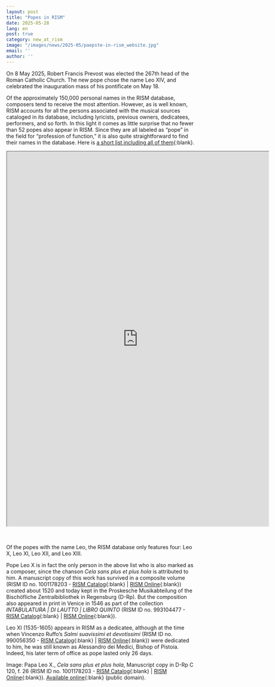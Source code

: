 ```yaml
---
layout: post
title: "Popes in RISM"
date: 2025-05-28
lang: en
post: true
category: new_at_rism
image: "/images/news/2025-05/paepste-in-rism_website.jpg"
email: ''
author: ''
---
```


On 8 May 2025, Robert Francis Prevost was elected the 267th head of the Roman Catholic Church. The new pope chose the name Leo XIV, and celebrated the inauguration mass of his pontificate on May 18.

Of the approximately 150,000 personal names in the RISM database, composers tend to receive the most attention. However, as is well known, RISM accounts for all the persons associated with the musical sources cataloged in its database, including lyricists, previous owners, dedicatees, performers, and so forth. In this light it comes as little surprise that no fewer than 52 popes also appear in RISM. Since they are all labeled as “pope” in the field for “profession of function,” it is also quite straightforward to find their names in the database. Here is [a short list including all of them](https://docs.google.com/spreadsheets/d/1TnCVN3E9WX6G2wHsRFeUrlSyr4-VmvOZ0meJ-31RSjE/edit?usp=sharing){:blank}. 

<iframe src="https://docs.google.com/spreadsheets/d/e/2PACX-1vTlCYXHCeG4F2kK_8SHX5qf_gAXuvTi6c4TWO7D-BXE_xp0fKoyfctjTTjDxf-Z3-h_7eajZlKtf-rl/pubhtml?widget=true&amp;headers=false" width="700" height="1000"></iframe>

&nbsp;

Of the popes with the name Leo, the RISM database only features four: Leo X, Leo XI, Leo XII, and Leo XIII.

Pope Leo X is in fact the only person in the above list who is also marked as a composer, since the chanson _Cela sans plus et plus hola_ is attributed to him. A manuscript copy of this work has survived in a composite volume (RISM ID no. 1001178203 - [RISM Catalog](https://opac.rism.info/id/rismid/rism1001178203){:blank} \| [RISM Online](https://rism.online/sources/1001178203){:blank}) created about 1520 and today kept in the Proskesche Musikabteilung of the Bischöfliche Zentralbibliothek in Regensburg (D-Rp). But the composition also appeared in print in Venice in 1546 as part of the collection _INTABULATURA \| DI LAUTTO \| LIBRO QUINTO_ (RISM ID no. 993104477 - [RISM Catalog](https://opac.rism.info/id/rismid/rism993104477){:blank} \| [RISM Online](https://rism.online/sources/993104477){:blank}).
 
Leo XI (1535-1605) appears in RISM as a dedicatee, although at the time when Vincenzo Ruffo’s _Salmi suavissimi et devotissimi_ (RISM ID no. 990056350 - [RISM Catalog](https://opac.rism.info/id/rismid/rism990056350){:blank} \| [RISM Online](https://rism.online/sources/990056350){:blank}) were dedicated to him, he was still known as Alessandro dei Medici, Bishop of Pistoia. Indeed, his later term of office as pope lasted only 26 days.

Image: Papa Leo X., _Cela sans plus et plus hola_, Manuscript copy in D-Rp C 120, f. 26 (RISM ID no. 1001178203 - [RISM Catalog](https://opac.rism.info/id/rismid/rism1001178203){:blank} \| [RISM Online](https://rism.online/sources/1001178203){:blank}). [Available online](https://www.bavarikon.de/object/bav:BBR-MUS-00000BAV80055728?cq=&p=1&lang=de){:blank} (public domain).
